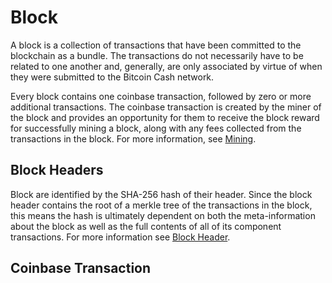 # Block

A block is a collection of transactions that have been committed to the blockchain as a bundle.  The transactions do not necessarily have to be related to one another and, generally, are only associated by virtue of when they were submitted to the Bitcoin Cash network.

Every block contains one coinbase transaction, followed by zero or more additional transactions.  The coinbase transaction is created by the miner of the block and provides an opportunity for them to receive the block reward for successfully mining a block, along with any fees collected from the transactions in the block.  For more information, see [Mining](/protocol/mining).

## Block Headers

Block are identified by the SHA-256 hash of their header.  Since the block header contains the root of a merkle tree of the transactions in the block, this means the hash is ultimately dependent on both the meta-information about the block as well as the full contents of all of its component transactions.  For more information see [Block Header](/protocol/blockchain/block/block-header).

## Coinbase Transaction

